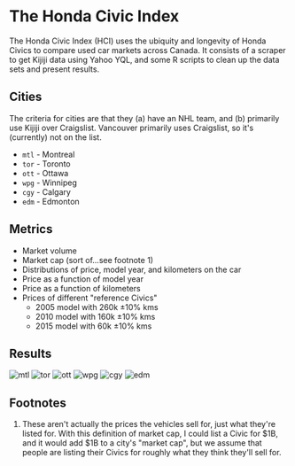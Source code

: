 # The Honda Civic Index
The Honda Civic Index (HCI) uses the ubiquity and longevity of Honda Civics to compare used car markets across Canada. It consists of a scraper to get Kijiji data using Yahoo YQL, and some R scripts to clean up the data sets and present results.

## Cities
The criteria for cities are that they (a) have an NHL team, and (b) primarily use Kijiji over Craigslist. Vancouver primarily uses Craigslist, so it's (currently) not on the list.

- `mtl` - Montreal
- `tor` - Toronto
- `ott` - Ottawa
- `wpg` - Winnipeg
- `cgy` - Calgary
- `edm` - Edmonton

## Metrics
- Market volume
- Market cap (sort of...see footnote 1)
- Distributions of price, model year, and kilometers on the car
- Price as a function of model year
- Price as a function of kilometers
- Prices of different "reference Civics"
    + 2005 model with 260k ±10% kms
    + 2010 model with 160k ±10% kms
    + 2015 model with 60k ±10% kms

## Results
![mtl][mtl]
![tor][tor]
![ott][ott]
![wpg][wpg]
![cgy][cgy]
![edm][edm]

## Footnotes
1. These aren't actually the prices the vehicles sell for, just what they're listed for. With this definition of market cap, I could list a Civic for $1B, and it would add $1B to a city's "market cap", but we assume that people are listing their Civics for roughly what they think they'll sell for.

[mtl]: https://cdn.rawgit.com/prollynomial/honda-civic-index/master/output/mtl/market.mtl.svg
[tor]: https://cdn.rawgit.com/prollynomial/honda-civic-index/master/output/tor/market.tor.svg
[ott]: https://cdn.rawgit.com/prollynomial/honda-civic-index/master/output/ott/market.ott.svg
[wpg]: https://cdn.rawgit.com/prollynomial/honda-civic-index/master/output/wpg/market.wpg.svg
[cgy]: https://cdn.rawgit.com/prollynomial/honda-civic-index/master/output/cgy/market.cgy.svg
[edm]: https://cdn.rawgit.com/prollynomial/honda-civic-index/master/output/edm/market.edm.svg
